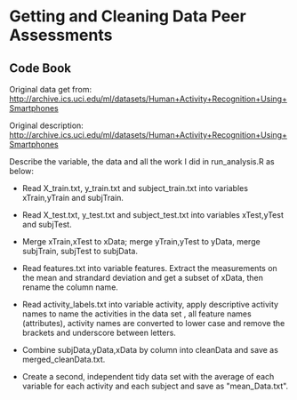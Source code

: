 # Getting and Cleaning Data Peer Assessments
## Code Book

Original data get from:
http://archive.ics.uci.edu/ml/datasets/Human+Activity+Recognition+Using+Smartphones

Original description:
http://archive.ics.uci.edu/ml/datasets/Human+Activity+Recognition+Using+Smartphones

Describe the variable, the data and all the work I did in run_analysis.R as below:

* Read X_train.txt, y_train.txt and subject_train.txt into variables xTrain,yTrain and subjTrain. 

* Read X_test.txt, y_test.txt and subject_test.txt into variables xTest,yTest and subjTest.

* Merge xTrain,xTest to xData; merge yTrain,yTest to yData, merge subjTrain, subjTest to subjData.

* Read features.txt into variable features. Extract the measurements on the mean and strandard deviation and get a subset of xData, then rename the column name.

* Read activity_labels.txt into variable activity, apply descriptive activity names to name the activities in the data set , all feature names (attributes), activity names are converted to lower case and remove the brackets and underscore between letters.

* Combine subjData,yData,xData by column into cleanData and save as merged_cleanData.txt.

* Create a second, independent tidy data set with the average of each variable for each activity and each subject and save as "mean_Data.txt".
